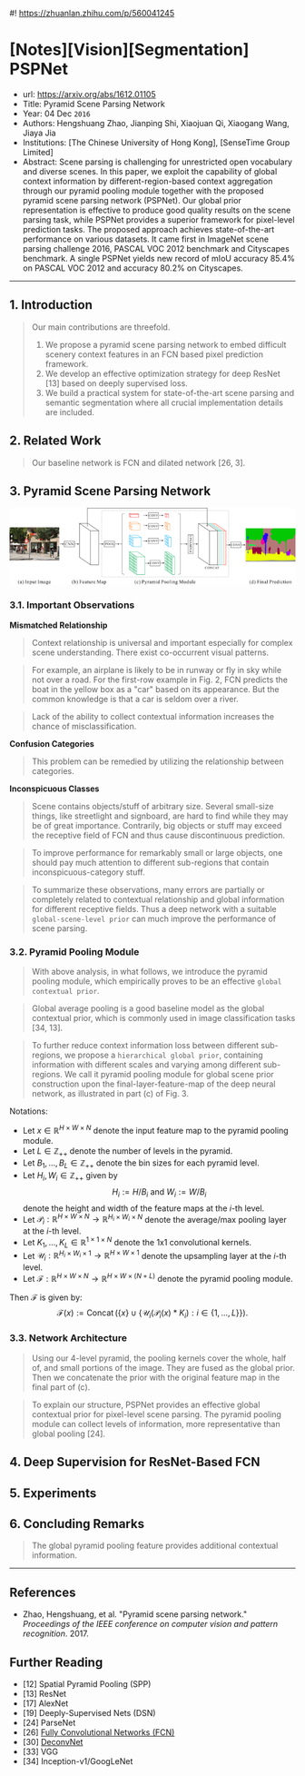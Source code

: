 #! https://zhuanlan.zhihu.com/p/560041245
# [Notes][Vision][Segmentation] PSPNet

* url: https://arxiv.org/abs/1612.01105
* Title: Pyramid Scene Parsing Network
* Year: 04 Dec `2016`
* Authors: Hengshuang Zhao, Jianping Shi, Xiaojuan Qi, Xiaogang Wang, Jiaya Jia
* Institutions: [The Chinese University of Hong Kong], [SenseTime Group Limited]
* Abstract: Scene parsing is challenging for unrestricted open vocabulary and diverse scenes. In this paper, we exploit the capability of global context information by different-region-based context aggregation through our pyramid pooling module together with the proposed pyramid scene parsing network (PSPNet). Our global prior representation is effective to produce good quality results on the scene parsing task, while PSPNet provides a superior framework for pixel-level prediction tasks. The proposed approach achieves state-of-the-art performance on various datasets. It came first in ImageNet scene parsing challenge 2016, PASCAL VOC 2012 benchmark and Cityscapes benchmark. A single PSPNet yields new record of mIoU accuracy 85.4% on PASCAL VOC 2012 and accuracy 80.2% on Cityscapes.

----------------------------------------------------------------------------------------------------

## 1. Introduction

> Our main contributions are threefold.
> 1. We propose a pyramid scene parsing network to embed difficult scenery context features in an FCN based pixel prediction framework.
> 2. We develop an effective optimization strategy for deep ResNet [13] based on deeply supervised loss.
> 3. We build a practical system for state-of-the-art scene parsing and semantic segmentation where all crucial implementation details are included.

## 2. Related Work

> Our baseline network is FCN and dilated network [26, 3].

## 3. Pyramid Scene Parsing Network

<p align="center">
    <img src="PSPNet_figure_3.png" />
</p>

### 3.1. Important Observations

**Mismatched Relationship**

> Context relationship is universal and important especially for complex scene understanding. There exist co-occurrent visual patterns.

> For example, an airplane is likely to be in runway or fly in sky while not over a road. For the first-row example in Fig. 2, FCN predicts the boat in the yellow box as a "car" based on its appearance. But the common knowledge is that a car is seldom over a river.

> Lack of the ability to collect contextual information increases the chance of misclassification.

**Confusion Categories**

> This problem can be remedied by utilizing the relationship between categories.

**Inconspicuous Classes**

> Scene contains objects/stuff of arbitrary size. Several small-size things, like streetlight and signboard, are hard to find while they may be of great importance. Contrarily, big objects or stuff may exceed the receptive field of FCN and thus cause discontinuous prediction.

> To improve performance for remarkably small or large objects, one should pay much attention to different sub-regions that contain inconspicuous-category stuff.

> To summarize these observations, many errors are partially or completely related to contextual relationship and global information for different receptive fields. Thus a deep network with a suitable `global-scene-level prior` can much improve the performance of scene parsing.

### 3.2. Pyramid Pooling Module

> With above analysis, in what follows, we introduce the pyramid pooling module, which empirically proves to be an effective `global contextual prior`.

> Global average pooling is a good baseline model as the global contextual prior, which is commonly used in image classification tasks [34, 13].

> To further reduce context information loss between different sub-regions, we propose a `hierarchical global prior`, containing information with different scales and varying among different sub-regions. We call it pyramid pooling module for global scene prior construction upon the final-layer-feature-map of the deep neural network, as illustrated in part (c) of Fig. 3.

Notations:
* Let $x \in \mathbb{R}^{H \times W \times N}$ denote the input feature map to the pyramid pooling module.
* Let $L \in \mathbb{Z}_{++}$ denote the number of levels in the pyramid.
* Let $B_{1}, ..., B_{L} \in \mathbb{Z}_{++}$ denote the bin sizes for each pyramid level.
* Let $H_{i}, W_{i} \in \mathbb{Z}_{++}$ given by $$H_{i} := H / B_{i} \text{ and } W_{i} := W / B_{i}$$ denote the height and width of the feature maps at the $i$-th level.
* Let $\mathcal{P}_{i}: \mathbb{R}^{H \times W \times N} \to \mathbb{R}^{H_{i} \times W_{i} \times N}$ denote the average/max pooling layer at the $i$-th level.
* Let $K_{1}, ..., K_{L} \in \mathbb{R}^{1 \times 1 \times N}$ denote the 1x1 convolutional kernels.
* Let $\mathcal{U}_{i}: \mathbb{R}^{H_{i} \times W_{i} \times 1} \to \mathbb{R}^{H \times W \times 1}$ denote the upsampling layer at the $i$-th level.
* Let $\mathcal{F}: \mathbb{R}^{H \times W \times N} \to \mathbb{R}^{H \times W \times (N+L)}$ denote the pyramid pooling module.

Then $\mathcal{F}$ is given by:
$$\mathcal{F}(x) := \operatorname{Concat}\bigg(\{x\} \cup \bigg\{\mathcal{U}_{i}(\mathcal{P}_{i}(x) * K_{i}): i \in \{1, ..., L\}\bigg\}\bigg).$$

### 3.3. Network Architecture

> Using our 4-level pyramid, the pooling kernels cover the whole, half of, and small portions of the image. They are fused as the global prior. Then we concatenate the prior with the original feature map in the final part of (c).

> To explain our structure, PSPNet provides an effective global contextual prior for pixel-level scene parsing. The pyramid pooling module can collect levels of information, more representative than global pooling [24].

## 4. Deep Supervision for ResNet-Based FCN

## 5. Experiments

## 6. Concluding Remarks

> The global pyramid pooling feature provides additional contextual information.

----------------------------------------------------------------------------------------------------

## References

* Zhao, Hengshuang, et al. "Pyramid scene parsing network." *Proceedings of the IEEE conference on computer vision and pattern recognition*. 2017.

## Further Reading

* [12] Spatial Pyramid Pooling (SPP)
* [13] ResNet
* [17] AlexNet
* [19] Deeply-Supervised Nets (DSN)
* [24] ParseNet
* [26] [Fully Convolutional Networks (FCN)](https://zhuanlan.zhihu.com/p/561031110)
* [30] [DeconvNet](https://zhuanlan.zhihu.com/p/558646271)
* [33] VGG
* [34] Inception-v1/GoogLeNet
